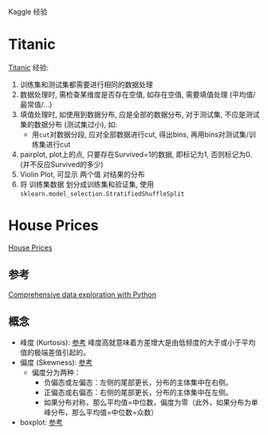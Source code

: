 Kaggle 经验

# Titanic

[Titanic](https://www.kaggle.com/c/titanic) 经验: 

1. 训练集和测试集都需要进行相同的数据处理
2. 数据处理时, 需检查某维度是否存在空值, 如存在空值, 需要填值处理 (平均值/最常值/...)
3. 填值处理时, 如使用到数据分布, 应是全部的数据分布, 对于测试集, 不应是测试集的数据分布 (测试集过小), 如: 
	* 用`cut`对数据分段, 应对全部数据进行cut, 得出bins, 再用bins对测试集/训练集进行cut
4. pairplot, plot上的点, 只要存在Survived=1的数据, 即标记为1, 否则标记为0. (并不反应Survived的多少)
5. Violin Plot, 可显示 两个值 对结果的分布
6. 将 训练集数据 划分成训练集和验证集, 使用`sklearn.model_selection.StratifiedShuffleSplit`

# House Prices

[House Prices](https://www.kaggle.com/c/house-prices-advanced-regression-techniques/data)

## 参考

[Comprehensive data exploration with Python](https://www.kaggle.com/pmarcelino/comprehensive-data-exploration-with-python)

## 概念

- 峰度 (Kurtosis): [参考](https://zh.wikipedia.org/wiki/%E5%B3%B0%E5%BA%A6) 峰度高就意味着方差增大是由低频度的大于或小于平均值的极端差值引起的。 
- 偏度 (Skewness): [参考](https://zh.wikipedia.org/wiki/%E5%81%8F%E5%BA%A6)
  - 偏度分为两种：
    - 负偏态或左偏态：左侧的尾部更长，分布的主体集中在右侧。
    - 正偏态或右偏态：右侧的尾部更长，分布的主体集中在左侧。
    - 如果分布对称，那么平均值=中位数，偏度为零（此外，如果分布为单峰分布，那么平均值=中位数=众数）
- boxplot: [参考](https://towardsdatascience.com/understanding-boxplots-5e2df7bcbd51)
